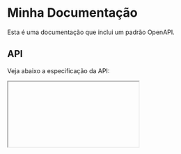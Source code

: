 # Minha Documentação

Esta é uma documentação que inclui um padrão OpenAPI.

## API

Veja abaixo a especificação da API:
<iframe>openapi.html</iframe>
